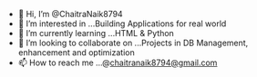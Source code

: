 - 👋 Hi, I’m @ChaitraNaik8794
- 👀 I’m interested in ...Building Applications for real world
- 🌱 I’m currently learning ...HTML & Python
- 💞️ I’m looking to collaborate on ...Projects in DB Management, enhancement and optimization
- 📫 How to reach me ...@chaitranaik8794@gmail.com

<!---
ChaitraNaik8794/ChaitraNaik8794 is a ✨ special ✨ repository because its `README.md` (this file) appears on your GitHub profile.
You can click the Preview link to take a look at your changes.
--->
